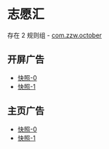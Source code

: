 # 志愿汇

存在 2 规则组 - [com.zzw.october](/src/apps/com.zzw.october.ts)

## 开屏广告

- [快照-0](https://i.gkd.li/import/12842667)
- [快照-1](https://i.gkd.li/import/12842724)

## 主页广告

- [快照-0](https://i.gkd.li/import/12842675)
- [快照-1](https://i.gkd.li/import/12869369)
